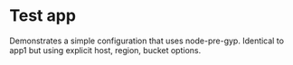 # Test app

Demonstrates a simple configuration that uses node-pre-gyp.
Identical to app1 but using explicit host, region, bucket options.
